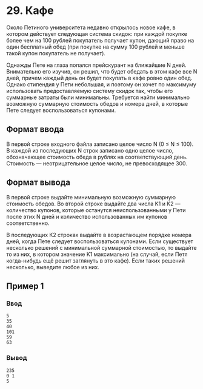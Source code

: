 # 29. Кафе

Около Петиного университета недавно открылось новое кафе, в котором действует следующая система скидок: при каждой
покупке более чем на 100 рублей покупатель получает купон, дающий право на один бесплатный обед (при покупке на сумму
100 рублей и меньше такой купон покупатель не получает).

Однажды Пете на глаза попался прейскурант на ближайшие N дней. Внимательно его изучив, он решил, что будет обедать в
этом кафе все N дней, причем каждый день он будет покупать в кафе ровно один обед. Однако стипендия у Пети небольшая, и
поэтому он хочет по максимуму использовать предоставляемую систему скидок так, чтобы его суммарные затраты были
минимальны. Требуется найти минимально возможную суммарную стоимость обедов и номера дней, в которые Пете следует
воспользоваться купонами.

## Формат ввода

В первой строке входного файла записано целое число N (0 ≤ N ≤ 100). В каждой из последующих N строк записано одно целое
число, обозначающее стоимость обеда в рублях на соответствующий день. Стоимость — неотрицательное целое число, не
превосходящее 300.

## Формат вывода

В первой строке выдайте минимальную возможную суммарную стоимость обедов. Во второй строке выдайте два числа K1 и K2 —
количество купонов, которые останутся неиспользованными у Пети после этих N дней и количество использованных им купонов
соответственно.

В последующих K2 строках выдайте в возрастающем порядке номера дней, когда Пете следует воспользоваться купонами. Если
существует несколько решений с минимальной суммарной стоимостью, то выдайте то из них, в котором значение K1
максимально (на случай, если Петя когда-нибудь ещё решит заглянуть в это кафе). Если таких решений несколько, выведите
любое из них.

## Пример 1

### Ввод

    5
    35
    40
    101
    59
    63

### Вывод

    235
    0 1
    5

